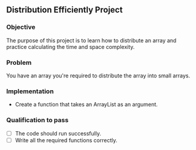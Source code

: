 ## Distribution Efficiently Project

### Objective
The purpose of this project is to learn how to distribute an array and practice calculating the time and space complexity.

### Problem
You have an array you're required to distribute the array into small arrays.

### Implementation
- Create a function that takes an ArrayList as an argument.

### Qualification to pass
- [ ] The code should run successfully.
- [ ] Write all the required functions correctly.
